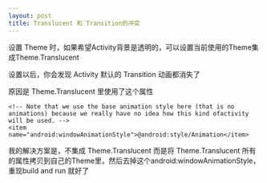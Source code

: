 ```yaml
---
layout: post
title: Translucent 和 Transition的冲突
---
```

  
    


设置 Theme 时，如果希望Activity背景是透明的，可以设置当前使用的Theme集成Theme.Translucent

设置以后，你会发现 Activity 默认的 Transition 动画都消失了

原因是 Theme.Translucent 里使用了这个属性


    <!-- Note that we use the base animation style here (that is no animations) because we really have no idea how this kind ofactivity will be used. -->
    <item name="android:windowAnimationStyle">@android:style/Animation</item>
    


我的解决方案是，不集成 Theme.Translucent 而是将 Theme.Translucent 所有的属性拷贝到自己的Theme里，然后去掉这个android:windowAnimationStyle，重现build and run 就好了

